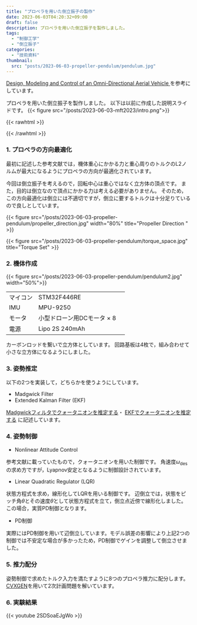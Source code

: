 ```yaml
---
title: "プロペラを用いた倒立振子の製作"
date: 2023-06-03T04:20:32+09:00
draft: false
description: プロペラを用いた倒立振子を製作しました。
tags:
  - "制御工学"
  - "倒立振子"
categories:
  - "技術資料"
thumbnail:
  src: "posts/2023-06-03-propeller-pendulum/pendulum.jpg"
---
```


<!--more-->

[Design, Modeling and Control of an Omni-Directional Aerial Vehicle ](https://flyingmachinearena.org/wp-content/publications/2016/breIEEE16.pdf)を参考にしています。

プロペラを用いた倒立振子を製作しました。
以下は以前に作成した説明スライドです。
{{< figure src="/posts/2023-06-03-mft2023/intro.png">}}

{{< rawhtml >}}
<script src="https://cdnjs.cloudflare.com/ajax/libs/mathjax/2.7.4/MathJax.js?config=TeX-AMS-MML_HTMLorMML"></script>
<script type="text/x-mathjax-config">
    MathJax.Hub.Config({tex2jax: {inlineMath: [['$','$'], ['\\(','\\)']]}});
</script>
{{< /rawhtml >}}

### 1. プロペラの方向最適化
最初に記述した参考文献では，機体重心にかかる力と重心周りのトルクのL2ノルムが最大になるようにプロペラの方向が最適化されています。

今回は倒立振子を考えるので，回転中心は重心ではなく立方体の頂点です。
また，目的は倒立なので頂点にかかる力は考える必要がありません。
そのため，この方向最適化は倒立には不適切ですが，倒立に要するトルクは十分足りているので良しとしています。

{{< figure src="/posts/2023-06-03-propeller-pendulum/propeller_direction.jpg" width="80%" title="Propeller Direction " >}}

{{< figure src="/posts/2023-06-03-propeller-pendulum/torque_space.jpg" title="Torque Set" >}}

### 2. 機体作成
{{< figure src="/posts/2023-06-03-propeller-pendulum/pendulum2.jpg" width="50%">}}

|    |       |
| ---- |----|
|  マイコン  | STM32F446RE |
|  IMU  |  MPU-9250 |
|  モータ |   小型ドローン用DCモータ × 8　|
|  電源  |  Lipo 2S 240mAh  |

カーボンロッドを繋いで立方体としています。
回路基板は4枚で，組み合わせて小さな立方体になるようにしました。


### 3. 姿勢推定
以下の2つを実装して，どちらかを使うようにしています。
- Madgwick Filter
- Extended Kalman Filter (EKF)

[Madgwickフィルタでクォータニオンを推定する](https://teruru-52.github.io/post/2022-05-17-madgwick-filter/)・
[EKFでクォータニオンを推定する](https://teruru-52.github.io/post/2023-07-19-ekf-quaternion/)
に記述しています。

### 4. 姿勢制御
- Nonlinear Attitude Control

参考文献に載っていたもので，クォータニオンを用いた制御です。
角速度$\omega_{\text{des}}$の求め方ですが，Lyapnov安定となるように制御設計されています。

- Linear Quadratic Regulator (LQR) 

状態方程式を求め，線形化してLQRを用いる制御です。
辺倒立では，状態をピッチ角$\theta$とその速度$\dot\theta$として状態方程式を立て，倒立点近傍で線形化しました。この場合，実質PD制御となります。

- PD制御

実際にはPD制御を用いて辺倒立しています。モデル誤差の影響により上記2つの制御では不安定な場合が多かったため，PD制御でゲインを調整して倒立させました。

### 5. 推力配分
姿勢制御で求めたトルク入力を満たすように8つのプロペラ推力に配分します。
[CVXGEN](https://cvxgen.com/docs/index.html)を用いて2次計画問題を解いています。

### 6. 実験結果
{{< youtube 2SDSoaEJgWo >}}
